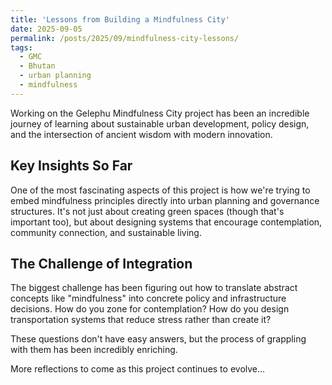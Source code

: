 ```yaml
---
title: 'Lessons from Building a Mindfulness City'
date: 2025-09-05
permalink: /posts/2025/09/mindfulness-city-lessons/
tags:
  - GMC
  - Bhutan
  - urban planning
  - mindfulness
---
```


Working on the Gelephu Mindfulness City project has been an incredible journey of learning about sustainable urban development, policy design, and the intersection of ancient wisdom with modern innovation.

## Key Insights So Far

One of the most fascinating aspects of this project is how we're trying to embed mindfulness principles directly into urban planning and governance structures. It's not just about creating green spaces (though that's important too), but about designing systems that encourage contemplation, community connection, and sustainable living.

## The Challenge of Integration

The biggest challenge has been figuring out how to translate abstract concepts like "mindfulness" into concrete policy and infrastructure decisions. How do you zone for contemplation? How do you design transportation systems that reduce stress rather than create it?

These questions don't have easy answers, but the process of grappling with them has been incredibly enriching.

More reflections to come as this project continues to evolve...
